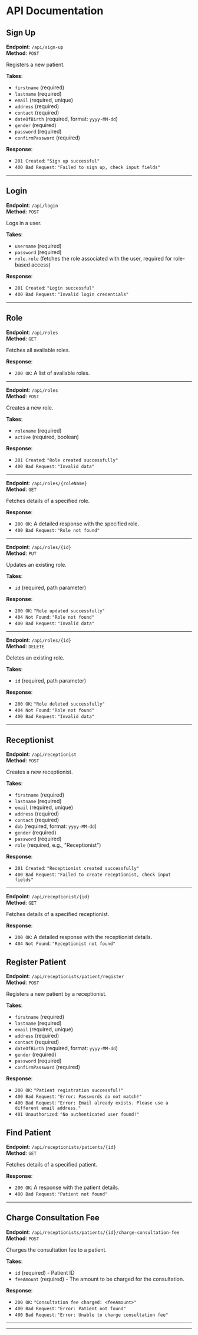 
# API Documentation

## **Sign Up**  
**Endpoint**: `/api/sign-up`  
**Method**: `POST`

Registers a new patient.

**Takes**:  
- `firstname` (required)  
- `lastname` (required)  
- `email` (required, unique)  
- `address` (required)  
- `contact` (required)  
- `dateOfBirth` (required, format: `yyyy-MM-dd`)  
- `gender` (required)  
- `password` (required)  
- `confirmPassword` (required)

**Response**:  
- `201 Created`: `"Sign up successful"`  
- `400 Bad Request`: `"Failed to sign up, check input fields"`

---

## **Login**  
**Endpoint**: `/api/login`  
**Method**: `POST`

Logs in a user.

**Takes**:  
- `username` (required)  
- `password` (required)  
- `role.role` (fetches the role associated with the user, required for role-based access)

**Response**:  
- `201 Created`: `"Login successful"`  
- `400 Bad Request`: `"Invalid login credentials"`

---

## **Role**  
**Endpoint**: `/api/roles`  
**Method**: `GET`

Fetches all available roles.

**Response**:  
- `200 OK`: A list of available roles.

---

**Endpoint**: `/api/roles`  
**Method**: `POST`

Creates a new role.

**Takes**:  
- `rolename` (required)  
- `active` (required, boolean)

**Response**:  
- `201 Created`: `"Role created successfully"`  
- `400 Bad Request`: `"Invalid data"`

---

**Endpoint**: `/api/roles/{roleName}`  
**Method**: `GET`

Fetches details of a specified role.

**Response**:  
- `200 OK`: A detailed response with the specified role.  
- `400 Bad Request`: `"Role not found"`

---

**Endpoint**: `/api/roles/{id}`  
**Method**: `PUT`

Updates an existing role.

**Takes**:  
- `id` (required, path parameter)

**Response**:  
- `200 OK`: `"Role updated successfully"`  
- `404 Not Found`: `"Role not found"`  
- `400 Bad Request`: `"Invalid data"`

---

**Endpoint**: `/api/roles/{id}`  
**Method**: `DELETE`

Deletes an existing role.

**Takes**:  
- `id` (required, path parameter)

**Response**:  
- `200 OK`: `"Role deleted successfully"`  
- `404 Not Found`: `"Role not found"`  
- `400 Bad Request`: `"Invalid data"`

---

## **Receptionist**  

**Endpoint**: `/api/receptionist`  
**Method**: `POST`

Creates a new receptionist.  

**Takes**:  
- `firstname` (required)  
- `lastname` (required)  
- `email` (required, unique)  
- `address` (required)  
- `contact` (required)  
- `dob` (required, format: `yyyy-MM-dd`)  
- `gender` (required)  
- `password` (required)  
- `role` (required, e.g., "Receptionist")  

**Response**:  
- `201 Created`: `"Receptionist created successfully"`  
- `400 Bad Request`: `"Failed to create receptionist, check input fields"`

---

**Endpoint**: `/api/receptionist/{id}`  
**Method**: `GET`

Fetches details of a specified receptionist.

**Response**:  
- `200 OK`: A detailed response with the receptionist details.  
- `404 Not Found`: `"Receptionist not found"`


## **Register Patient**  
**Endpoint**: `/api/receptionists/patient/register`  
**Method**: `POST`

Registers a new patient by a receptionist.

**Takes**:  
- `firstname` (required)  
- `lastname` (required)  
- `email` (required, unique)  
- `address` (required)  
- `contact` (required)  
- `dateOfBirth` (required, format: `yyyy-MM-dd`)  
- `gender` (required)  
- `password` (required)  
- `confirmPassword` (required)

**Response**:  
- `200 OK`: `"Patient registration successful!"`  
- `400 Bad Request`: `"Error: Passwords do not match!"`  
- `400 Bad Request`: `"Error: Email already exists. Please use a different email address."`  
- `401 Unauthorized`: `"No authenticated user found!"`



## **Find Patient**  
**Endpoint**: `/api/receptionists/patients/{id}`  
**Method**: `GET`

Fetches details of a specified patient.

**Response**:  
- `200 OK`: A response with the patient details.
- `400 Bad Request`: `"Patient not found"`

---

## **Charge Consultation Fee**  
**Endpoint**: `/api/receptionists/patients/{id}/charge-consultation-fee`  
**Method**: `POST`

Charges the consultation fee to a patient.

**Takes**:  
- `id` (required) - Patient ID  
- `feeAmount` (required) - The amount to be charged for the consultation.

**Response**:  
- `200 OK`: `"Consultation fee charged: <feeAmount>"`  
- `400 Bad Request`: `"Error: Patient not found"`  
- `400 Bad Request`: `"Error: Unable to charge consultation fee"`


--- 
---
